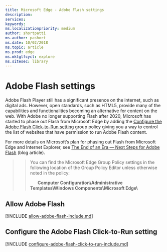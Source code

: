 ```yaml
---
title: Microsoft Edge - Adobe Flash settings
description: 
services: 
keywords: 
ms.localizationpriority: medium
author: shortpatti
ms.author: pashort
ms.date: 10/02/2018
ms.topic: article
ms.prod: edge
ms.mktglfcycl: explore
ms.sitesec: library
---
```


# Adobe Flash settings



Adobe Flash Player still has a significant presence on the internet, such as digital ads. However, open standards, such as HTML5, provide many of the capabilities and functionalities becoming an alternative for content on the web. With Adobe no longer supporting Flash after 2020, Microsoft has started to phase out Flash from Microsoft Edge by adding the [Configure the Adobe Flash Click-to-Run setting](#configure-the-adobe-flash-click-to-run-setting) group policy giving you a way to control the list of websites that have permission to run Adobe Flash content.

For more details on Microsoft’s plan for phasing out Flash from Microsoft Edge and Internet Explorer, see [The End of an Era — Next Steps for Adobe Flash]( https://blogs.windows.com/msedgedev/2017/07/25/flash-on-windows-timeline/#3Bcc3QjRw0l7XsZ4.97) (blog article). 



>>You can find the Microsoft Edge Group Policy settings in the following location of the Group Policy Editor unless otherwise noted in the policy:
>>
>>&nbsp;&nbsp;&nbsp;&nbsp;&nbsp;&nbsp;**Computer Configuration\\Administrative Templates\\Windows Components\\Microsoft Edge\\**

## Allow Adobe Flash 
[!INCLUDE [allow-adobe-flash-include.md](../includes/allow-adobe-flash-include.md)]


## Configure the Adobe Flash Click-to-Run setting
[!INCLUDE [configure-adobe-flash-click-to-run-include.md](../includes/configure-adobe-flash-click-to-run-include.md)]

